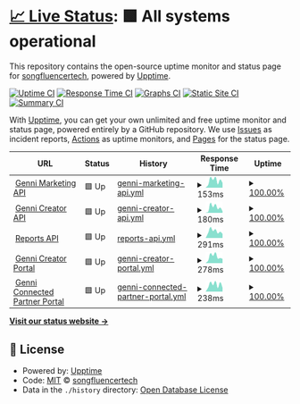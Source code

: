 # [📈 Live Status](https://status.genni.com/): <!--live status--> **🟩 All systems operational**

This repository contains the open-source uptime monitor and status page for [songfluencertech](https://status.genni.com/), powered by [Upptime](https://github.com/upptime/upptime).

[![Uptime CI](https://github.com/songfluencertech/status_page/workflows/Uptime%20CI/badge.svg)](https://github.com/songfluencertech/status_page/actions?query=workflow%3A%22Uptime+CI%22)
[![Response Time CI](https://github.com/songfluencertech/status_page/workflows/Response%20Time%20CI/badge.svg)](https://github.com/songfluencertech/status_page/actions?query=workflow%3A%22Response+Time+CI%22)
[![Graphs CI](https://github.com/songfluencertech/status_page/workflows/Graphs%20CI/badge.svg)](https://github.com/songfluencertech/status_page/actions?query=workflow%3A%22Graphs+CI%22)
[![Static Site CI](https://github.com/songfluencertech/status_page/workflows/Static%20Site%20CI/badge.svg)](https://github.com/songfluencertech/status_page/actions?query=workflow%3A%22Static+Site+CI%22)
[![Summary CI](https://github.com/songfluencertech/status_page/workflows/Summary%20CI/badge.svg)](https://github.com/songfluencertech/status_page/actions?query=workflow%3A%22Summary+CI%22)

With [Upptime](https://upptime.js.org), you can get your own unlimited and free uptime monitor and status page, powered entirely by a GitHub repository. We use [Issues](https://github.com/songfluencertech/status_page/issues) as incident reports, [Actions](https://github.com/songfluencertech/status_page/actions) as uptime monitors, and [Pages](https://status.genni.com/) for the status page.

<!--start: status pages-->
<!-- This summary is generated by Upptime (https://github.com/upptime/upptime) -->
<!-- Do not edit this manually, your changes will be overwritten -->
<!-- prettier-ignore -->
| URL | Status | History | Response Time | Uptime |
| --- | ------ | ------- | ------------- | ------ |
| <img alt="" src="https://icons.duckduckgo.com/ip3/portalapi.genni.com.ico" height="13"> [Genni Marketing API](https://portalapi.genni.com/api/v1/health-check) | 🟩 Up | [genni-marketing-api.yml](https://github.com/songfluencertech/status_page/commits/HEAD/history/genni-marketing-api.yml) | <details><summary><img alt="Response time graph" src="./graphs/genni-marketing-api/response-time-week.png" height="20"> 153ms</summary><br><a href="https://status.genni.com/history/genni-marketing-api"><img alt="Response time 162" src="https://img.shields.io/endpoint?url=https%3A%2F%2Fraw.githubusercontent.com%2Fsongfluencertech%2Fstatus_page%2FHEAD%2Fapi%2Fgenni-marketing-api%2Fresponse-time.json"></a><br><a href="https://status.genni.com/history/genni-marketing-api"><img alt="24-hour response time 103" src="https://img.shields.io/endpoint?url=https%3A%2F%2Fraw.githubusercontent.com%2Fsongfluencertech%2Fstatus_page%2FHEAD%2Fapi%2Fgenni-marketing-api%2Fresponse-time-day.json"></a><br><a href="https://status.genni.com/history/genni-marketing-api"><img alt="7-day response time 153" src="https://img.shields.io/endpoint?url=https%3A%2F%2Fraw.githubusercontent.com%2Fsongfluencertech%2Fstatus_page%2FHEAD%2Fapi%2Fgenni-marketing-api%2Fresponse-time-week.json"></a><br><a href="https://status.genni.com/history/genni-marketing-api"><img alt="30-day response time 171" src="https://img.shields.io/endpoint?url=https%3A%2F%2Fraw.githubusercontent.com%2Fsongfluencertech%2Fstatus_page%2FHEAD%2Fapi%2Fgenni-marketing-api%2Fresponse-time-month.json"></a><br><a href="https://status.genni.com/history/genni-marketing-api"><img alt="1-year response time 162" src="https://img.shields.io/endpoint?url=https%3A%2F%2Fraw.githubusercontent.com%2Fsongfluencertech%2Fstatus_page%2FHEAD%2Fapi%2Fgenni-marketing-api%2Fresponse-time-year.json"></a></details> | <details><summary><a href="https://status.genni.com/history/genni-marketing-api">100.00%</a></summary><a href="https://status.genni.com/history/genni-marketing-api"><img alt="All-time uptime 98.66%" src="https://img.shields.io/endpoint?url=https%3A%2F%2Fraw.githubusercontent.com%2Fsongfluencertech%2Fstatus_page%2FHEAD%2Fapi%2Fgenni-marketing-api%2Fuptime.json"></a><br><a href="https://status.genni.com/history/genni-marketing-api"><img alt="24-hour uptime 100.00%" src="https://img.shields.io/endpoint?url=https%3A%2F%2Fraw.githubusercontent.com%2Fsongfluencertech%2Fstatus_page%2FHEAD%2Fapi%2Fgenni-marketing-api%2Fuptime-day.json"></a><br><a href="https://status.genni.com/history/genni-marketing-api"><img alt="7-day uptime 100.00%" src="https://img.shields.io/endpoint?url=https%3A%2F%2Fraw.githubusercontent.com%2Fsongfluencertech%2Fstatus_page%2FHEAD%2Fapi%2Fgenni-marketing-api%2Fuptime-week.json"></a><br><a href="https://status.genni.com/history/genni-marketing-api"><img alt="30-day uptime 100.00%" src="https://img.shields.io/endpoint?url=https%3A%2F%2Fraw.githubusercontent.com%2Fsongfluencertech%2Fstatus_page%2FHEAD%2Fapi%2Fgenni-marketing-api%2Fuptime-month.json"></a><br><a href="https://status.genni.com/history/genni-marketing-api"><img alt="1-year uptime 98.66%" src="https://img.shields.io/endpoint?url=https%3A%2F%2Fraw.githubusercontent.com%2Fsongfluencertech%2Fstatus_page%2FHEAD%2Fapi%2Fgenni-marketing-api%2Fuptime-year.json"></a></details>
| <img alt="" src="https://icons.duckduckgo.com/ip3/api.genni.com.ico" height="13"> [Genni Creator API](https://api.genni.com/) | 🟩 Up | [genni-creator-api.yml](https://github.com/songfluencertech/status_page/commits/HEAD/history/genni-creator-api.yml) | <details><summary><img alt="Response time graph" src="./graphs/genni-creator-api/response-time-week.png" height="20"> 180ms</summary><br><a href="https://status.genni.com/history/genni-creator-api"><img alt="Response time 190" src="https://img.shields.io/endpoint?url=https%3A%2F%2Fraw.githubusercontent.com%2Fsongfluencertech%2Fstatus_page%2FHEAD%2Fapi%2Fgenni-creator-api%2Fresponse-time.json"></a><br><a href="https://status.genni.com/history/genni-creator-api"><img alt="24-hour response time 50" src="https://img.shields.io/endpoint?url=https%3A%2F%2Fraw.githubusercontent.com%2Fsongfluencertech%2Fstatus_page%2FHEAD%2Fapi%2Fgenni-creator-api%2Fresponse-time-day.json"></a><br><a href="https://status.genni.com/history/genni-creator-api"><img alt="7-day response time 180" src="https://img.shields.io/endpoint?url=https%3A%2F%2Fraw.githubusercontent.com%2Fsongfluencertech%2Fstatus_page%2FHEAD%2Fapi%2Fgenni-creator-api%2Fresponse-time-week.json"></a><br><a href="https://status.genni.com/history/genni-creator-api"><img alt="30-day response time 191" src="https://img.shields.io/endpoint?url=https%3A%2F%2Fraw.githubusercontent.com%2Fsongfluencertech%2Fstatus_page%2FHEAD%2Fapi%2Fgenni-creator-api%2Fresponse-time-month.json"></a><br><a href="https://status.genni.com/history/genni-creator-api"><img alt="1-year response time 190" src="https://img.shields.io/endpoint?url=https%3A%2F%2Fraw.githubusercontent.com%2Fsongfluencertech%2Fstatus_page%2FHEAD%2Fapi%2Fgenni-creator-api%2Fresponse-time-year.json"></a></details> | <details><summary><a href="https://status.genni.com/history/genni-creator-api">100.00%</a></summary><a href="https://status.genni.com/history/genni-creator-api"><img alt="All-time uptime 99.71%" src="https://img.shields.io/endpoint?url=https%3A%2F%2Fraw.githubusercontent.com%2Fsongfluencertech%2Fstatus_page%2FHEAD%2Fapi%2Fgenni-creator-api%2Fuptime.json"></a><br><a href="https://status.genni.com/history/genni-creator-api"><img alt="24-hour uptime 100.00%" src="https://img.shields.io/endpoint?url=https%3A%2F%2Fraw.githubusercontent.com%2Fsongfluencertech%2Fstatus_page%2FHEAD%2Fapi%2Fgenni-creator-api%2Fuptime-day.json"></a><br><a href="https://status.genni.com/history/genni-creator-api"><img alt="7-day uptime 100.00%" src="https://img.shields.io/endpoint?url=https%3A%2F%2Fraw.githubusercontent.com%2Fsongfluencertech%2Fstatus_page%2FHEAD%2Fapi%2Fgenni-creator-api%2Fuptime-week.json"></a><br><a href="https://status.genni.com/history/genni-creator-api"><img alt="30-day uptime 100.00%" src="https://img.shields.io/endpoint?url=https%3A%2F%2Fraw.githubusercontent.com%2Fsongfluencertech%2Fstatus_page%2FHEAD%2Fapi%2Fgenni-creator-api%2Fuptime-month.json"></a><br><a href="https://status.genni.com/history/genni-creator-api"><img alt="1-year uptime 99.71%" src="https://img.shields.io/endpoint?url=https%3A%2F%2Fraw.githubusercontent.com%2Fsongfluencertech%2Fstatus_page%2FHEAD%2Fapi%2Fgenni-creator-api%2Fuptime-year.json"></a></details>
| <img alt="" src="https://icons.duckduckgo.com/ip3/api.songfluencer.me.ico" height="13"> [Reports API](https://api.songfluencer.me/) | 🟩 Up | [reports-api.yml](https://github.com/songfluencertech/status_page/commits/HEAD/history/reports-api.yml) | <details><summary><img alt="Response time graph" src="./graphs/reports-api/response-time-week.png" height="20"> 291ms</summary><br><a href="https://status.genni.com/history/reports-api"><img alt="Response time 304" src="https://img.shields.io/endpoint?url=https%3A%2F%2Fraw.githubusercontent.com%2Fsongfluencertech%2Fstatus_page%2FHEAD%2Fapi%2Freports-api%2Fresponse-time.json"></a><br><a href="https://status.genni.com/history/reports-api"><img alt="24-hour response time 176" src="https://img.shields.io/endpoint?url=https%3A%2F%2Fraw.githubusercontent.com%2Fsongfluencertech%2Fstatus_page%2FHEAD%2Fapi%2Freports-api%2Fresponse-time-day.json"></a><br><a href="https://status.genni.com/history/reports-api"><img alt="7-day response time 291" src="https://img.shields.io/endpoint?url=https%3A%2F%2Fraw.githubusercontent.com%2Fsongfluencertech%2Fstatus_page%2FHEAD%2Fapi%2Freports-api%2Fresponse-time-week.json"></a><br><a href="https://status.genni.com/history/reports-api"><img alt="30-day response time 269" src="https://img.shields.io/endpoint?url=https%3A%2F%2Fraw.githubusercontent.com%2Fsongfluencertech%2Fstatus_page%2FHEAD%2Fapi%2Freports-api%2Fresponse-time-month.json"></a><br><a href="https://status.genni.com/history/reports-api"><img alt="1-year response time 304" src="https://img.shields.io/endpoint?url=https%3A%2F%2Fraw.githubusercontent.com%2Fsongfluencertech%2Fstatus_page%2FHEAD%2Fapi%2Freports-api%2Fresponse-time-year.json"></a></details> | <details><summary><a href="https://status.genni.com/history/reports-api">100.00%</a></summary><a href="https://status.genni.com/history/reports-api"><img alt="All-time uptime 100.00%" src="https://img.shields.io/endpoint?url=https%3A%2F%2Fraw.githubusercontent.com%2Fsongfluencertech%2Fstatus_page%2FHEAD%2Fapi%2Freports-api%2Fuptime.json"></a><br><a href="https://status.genni.com/history/reports-api"><img alt="24-hour uptime 100.00%" src="https://img.shields.io/endpoint?url=https%3A%2F%2Fraw.githubusercontent.com%2Fsongfluencertech%2Fstatus_page%2FHEAD%2Fapi%2Freports-api%2Fuptime-day.json"></a><br><a href="https://status.genni.com/history/reports-api"><img alt="7-day uptime 100.00%" src="https://img.shields.io/endpoint?url=https%3A%2F%2Fraw.githubusercontent.com%2Fsongfluencertech%2Fstatus_page%2FHEAD%2Fapi%2Freports-api%2Fuptime-week.json"></a><br><a href="https://status.genni.com/history/reports-api"><img alt="30-day uptime 100.00%" src="https://img.shields.io/endpoint?url=https%3A%2F%2Fraw.githubusercontent.com%2Fsongfluencertech%2Fstatus_page%2FHEAD%2Fapi%2Freports-api%2Fuptime-month.json"></a><br><a href="https://status.genni.com/history/reports-api"><img alt="1-year uptime 100.00%" src="https://img.shields.io/endpoint?url=https%3A%2F%2Fraw.githubusercontent.com%2Fsongfluencertech%2Fstatus_page%2FHEAD%2Fapi%2Freports-api%2Fuptime-year.json"></a></details>
| <img alt="" src="https://icons.duckduckgo.com/ip3/www.genni.com.ico" height="13"> [Genni Creator Portal](https://www.genni.com/) | 🟩 Up | [genni-creator-portal.yml](https://github.com/songfluencertech/status_page/commits/HEAD/history/genni-creator-portal.yml) | <details><summary><img alt="Response time graph" src="./graphs/genni-creator-portal/response-time-week.png" height="20"> 278ms</summary><br><a href="https://status.genni.com/history/genni-creator-portal"><img alt="Response time 269" src="https://img.shields.io/endpoint?url=https%3A%2F%2Fraw.githubusercontent.com%2Fsongfluencertech%2Fstatus_page%2FHEAD%2Fapi%2Fgenni-creator-portal%2Fresponse-time.json"></a><br><a href="https://status.genni.com/history/genni-creator-portal"><img alt="24-hour response time 186" src="https://img.shields.io/endpoint?url=https%3A%2F%2Fraw.githubusercontent.com%2Fsongfluencertech%2Fstatus_page%2FHEAD%2Fapi%2Fgenni-creator-portal%2Fresponse-time-day.json"></a><br><a href="https://status.genni.com/history/genni-creator-portal"><img alt="7-day response time 278" src="https://img.shields.io/endpoint?url=https%3A%2F%2Fraw.githubusercontent.com%2Fsongfluencertech%2Fstatus_page%2FHEAD%2Fapi%2Fgenni-creator-portal%2Fresponse-time-week.json"></a><br><a href="https://status.genni.com/history/genni-creator-portal"><img alt="30-day response time 282" src="https://img.shields.io/endpoint?url=https%3A%2F%2Fraw.githubusercontent.com%2Fsongfluencertech%2Fstatus_page%2FHEAD%2Fapi%2Fgenni-creator-portal%2Fresponse-time-month.json"></a><br><a href="https://status.genni.com/history/genni-creator-portal"><img alt="1-year response time 269" src="https://img.shields.io/endpoint?url=https%3A%2F%2Fraw.githubusercontent.com%2Fsongfluencertech%2Fstatus_page%2FHEAD%2Fapi%2Fgenni-creator-portal%2Fresponse-time-year.json"></a></details> | <details><summary><a href="https://status.genni.com/history/genni-creator-portal">100.00%</a></summary><a href="https://status.genni.com/history/genni-creator-portal"><img alt="All-time uptime 99.99%" src="https://img.shields.io/endpoint?url=https%3A%2F%2Fraw.githubusercontent.com%2Fsongfluencertech%2Fstatus_page%2FHEAD%2Fapi%2Fgenni-creator-portal%2Fuptime.json"></a><br><a href="https://status.genni.com/history/genni-creator-portal"><img alt="24-hour uptime 100.00%" src="https://img.shields.io/endpoint?url=https%3A%2F%2Fraw.githubusercontent.com%2Fsongfluencertech%2Fstatus_page%2FHEAD%2Fapi%2Fgenni-creator-portal%2Fuptime-day.json"></a><br><a href="https://status.genni.com/history/genni-creator-portal"><img alt="7-day uptime 100.00%" src="https://img.shields.io/endpoint?url=https%3A%2F%2Fraw.githubusercontent.com%2Fsongfluencertech%2Fstatus_page%2FHEAD%2Fapi%2Fgenni-creator-portal%2Fuptime-week.json"></a><br><a href="https://status.genni.com/history/genni-creator-portal"><img alt="30-day uptime 100.00%" src="https://img.shields.io/endpoint?url=https%3A%2F%2Fraw.githubusercontent.com%2Fsongfluencertech%2Fstatus_page%2FHEAD%2Fapi%2Fgenni-creator-portal%2Fuptime-month.json"></a><br><a href="https://status.genni.com/history/genni-creator-portal"><img alt="1-year uptime 99.99%" src="https://img.shields.io/endpoint?url=https%3A%2F%2Fraw.githubusercontent.com%2Fsongfluencertech%2Fstatus_page%2FHEAD%2Fapi%2Fgenni-creator-portal%2Fuptime-year.json"></a></details>
| <img alt="" src="https://icons.duckduckgo.com/ip3/portal.genni.com.ico" height="13"> [Genni Connected Partner Portal](https://portal.genni.com/sign-in) | 🟩 Up | [genni-connected-partner-portal.yml](https://github.com/songfluencertech/status_page/commits/HEAD/history/genni-connected-partner-portal.yml) | <details><summary><img alt="Response time graph" src="./graphs/genni-connected-partner-portal/response-time-week.png" height="20"> 238ms</summary><br><a href="https://status.genni.com/history/genni-connected-partner-portal"><img alt="Response time 267" src="https://img.shields.io/endpoint?url=https%3A%2F%2Fraw.githubusercontent.com%2Fsongfluencertech%2Fstatus_page%2FHEAD%2Fapi%2Fgenni-connected-partner-portal%2Fresponse-time.json"></a><br><a href="https://status.genni.com/history/genni-connected-partner-portal"><img alt="24-hour response time 129" src="https://img.shields.io/endpoint?url=https%3A%2F%2Fraw.githubusercontent.com%2Fsongfluencertech%2Fstatus_page%2FHEAD%2Fapi%2Fgenni-connected-partner-portal%2Fresponse-time-day.json"></a><br><a href="https://status.genni.com/history/genni-connected-partner-portal"><img alt="7-day response time 238" src="https://img.shields.io/endpoint?url=https%3A%2F%2Fraw.githubusercontent.com%2Fsongfluencertech%2Fstatus_page%2FHEAD%2Fapi%2Fgenni-connected-partner-portal%2Fresponse-time-week.json"></a><br><a href="https://status.genni.com/history/genni-connected-partner-portal"><img alt="30-day response time 244" src="https://img.shields.io/endpoint?url=https%3A%2F%2Fraw.githubusercontent.com%2Fsongfluencertech%2Fstatus_page%2FHEAD%2Fapi%2Fgenni-connected-partner-portal%2Fresponse-time-month.json"></a><br><a href="https://status.genni.com/history/genni-connected-partner-portal"><img alt="1-year response time 267" src="https://img.shields.io/endpoint?url=https%3A%2F%2Fraw.githubusercontent.com%2Fsongfluencertech%2Fstatus_page%2FHEAD%2Fapi%2Fgenni-connected-partner-portal%2Fresponse-time-year.json"></a></details> | <details><summary><a href="https://status.genni.com/history/genni-connected-partner-portal">100.00%</a></summary><a href="https://status.genni.com/history/genni-connected-partner-portal"><img alt="All-time uptime 99.99%" src="https://img.shields.io/endpoint?url=https%3A%2F%2Fraw.githubusercontent.com%2Fsongfluencertech%2Fstatus_page%2FHEAD%2Fapi%2Fgenni-connected-partner-portal%2Fuptime.json"></a><br><a href="https://status.genni.com/history/genni-connected-partner-portal"><img alt="24-hour uptime 100.00%" src="https://img.shields.io/endpoint?url=https%3A%2F%2Fraw.githubusercontent.com%2Fsongfluencertech%2Fstatus_page%2FHEAD%2Fapi%2Fgenni-connected-partner-portal%2Fuptime-day.json"></a><br><a href="https://status.genni.com/history/genni-connected-partner-portal"><img alt="7-day uptime 100.00%" src="https://img.shields.io/endpoint?url=https%3A%2F%2Fraw.githubusercontent.com%2Fsongfluencertech%2Fstatus_page%2FHEAD%2Fapi%2Fgenni-connected-partner-portal%2Fuptime-week.json"></a><br><a href="https://status.genni.com/history/genni-connected-partner-portal"><img alt="30-day uptime 100.00%" src="https://img.shields.io/endpoint?url=https%3A%2F%2Fraw.githubusercontent.com%2Fsongfluencertech%2Fstatus_page%2FHEAD%2Fapi%2Fgenni-connected-partner-portal%2Fuptime-month.json"></a><br><a href="https://status.genni.com/history/genni-connected-partner-portal"><img alt="1-year uptime 99.99%" src="https://img.shields.io/endpoint?url=https%3A%2F%2Fraw.githubusercontent.com%2Fsongfluencertech%2Fstatus_page%2FHEAD%2Fapi%2Fgenni-connected-partner-portal%2Fuptime-year.json"></a></details>

<!--end: status pages-->

[**Visit our status website →**](https://status.genni.com/)

## 📄 License

- Powered by: [Upptime](https://github.com/upptime/upptime)
- Code: [MIT](./LICENSE) © [songfluencertech](https://status.genni.com/)
- Data in the `./history` directory: [Open Database License](https://opendatacommons.org/licenses/odbl/1-0/)
